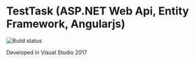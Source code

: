 # TestTask (ASP.NET Web Api, Entity Framework, Angularjs)

![Build status](https://ci.appveyor.com/api/projects/status/r8r8hac8mcip3l61?svg=true)

Developed in Visual Studio 2017
